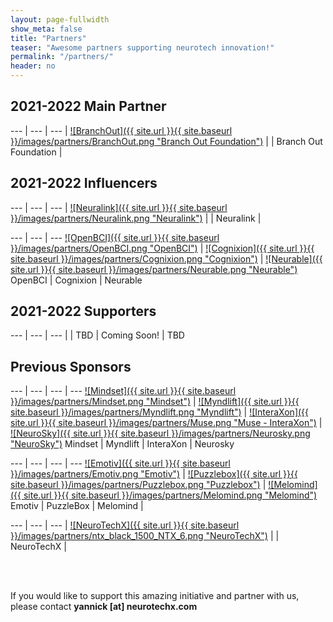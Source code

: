 ```yaml
---
layout: page-fullwidth
show_meta: false
title: "Partners"
teaser: "Awesome partners supporting neurotech innovation!"
permalink: "/partners/"
header: no
---
```


<div class="contributor" markdown="1">

## 2021-2022 Main Partner
--- | --- | ---
 | [![BranchOut]({{ site.url }}{{ site.baseurl }}/images/partners/BranchOut.png "Branch Out Foundation")](https://www.branchoutfoundation.com/) | 
 | Branch Out Foundation | 


## 2021-2022 Influencers

--- | --- | ---
 | [![Neuralink]({{ site.url }}{{ site.baseurl }}/images/partners/Neuralink.png "Neuralink")](https://neuralink.com/) |
 | Neuralink | 

--- | --- | ---
[![OpenBCI]({{ site.url }}{{ site.baseurl }}/images/partners/OpenBCI.png "OpenBCI")](http://www.openbci.com) | [![Cognixion]({{ site.url }}{{ site.baseurl }}/images/partners/Cognixion.png "Cognixion")](https://www.cognixion.com/) | [![Neurable]({{ site.url }}{{ site.baseurl }}/images/partners/Neurable.png "Neurable")](https://neurable.com/)
OpenBCI | Cognixion | Neurable


## 2021-2022 Supporters

--- | --- | ---
 |  | 
TBD | Coming Soon! | TBD 



## Previous Sponsors

--- | --- | --- | ---
[![Mindset]({{ site.url }}{{ site.baseurl }}/images/partners/Mindset.png "Mindset")](https://www.thinkmindset.com/) | [![Myndlift]({{ site.url }}{{ site.baseurl }}/images/partners/Myndlift.png "Myndlift")](https://www.myndlift.com/) | [![InteraXon]({{ site.url }}{{ site.baseurl }}/images/partners/Muse.png "Muse - InteraXon")](http://choosemuse.com/) | [![NeuroSky]({{ site.url }}{{ site.baseurl }}/images/partners/Neurosky.png "NeuroSky")](http://www.neurosky.com)
Mindset | Myndlift | InteraXon | Neurosky

--- | --- | --- | ---
[![Emotiv]({{ site.url }}{{ site.baseurl }}/images/partners/Emotiv.png "Emotiv")](https://www.emotiv.com/) | [![Puzzlebox]({{ site.url }}{{ site.baseurl }}/images/partners/Puzzlebox.png "Puzzlebox")](https://puzzlebox.io/) | [![Melomind]({{ site.url }}{{ site.baseurl }}/images/partners/Melomind.png "Melomind")](https://www.melomind.com/)
Emotiv | PuzzleBox | Melomind | 


--- | --- | ---
 | [![NeuroTechX]({{ site.url }}{{ site.baseurl }}/images/partners/ntx_black_1500_NTX_6.png "NeuroTechX")](http://www.NeuroTechX.com) | 
 | NeuroTechX |

</div>

<br />
<br />
<p>
If you would like to support this amazing initiative and partner with us, please contact <strong>yannick [at] neurotechx.com</strong>
</p>
